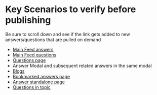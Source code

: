 Key Scenarios to verify before publishing
=======

Be sure to scroll down and see if the link gets added to new answers/questions that are pulled on demand


- [Main Feed answers](https://www.quora.com/)
- [Main Feed questions](https://www.quora.com/)
- [Questions page](https://www.quora.com/Whats-classy-if-you%E2%80%99re-rich-but-trashy-if-youre-poor)
- Answer Modal and subsequent related answers in the same modal
- [Blogs](https://abetterlife.quora.com/)
- [Bookmarked answers page](https://www.quora.com/bookmarked_answers)
- [Answer standalone page](https://www.quora.com/What-are-the-secrets-only-the-wealthy-know-and-the-middle-class-is-unaware-of/answer/Dandan-Zhu-2)
- [Questions in topic](https://www.quora.com/pinned/Computer-Science)

